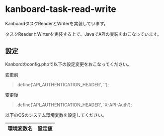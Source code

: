 # kanboard-task-read-write
KanboardタスクReaderとWriterを実装しています。

タスクReaderとWirterを実装する上で、JavaでAPIの実装をおこなっています。

## 設定

Kanbordのconfig.phpで以下の設定変更をおこなってください。

変更前
> define('API_AUTHENTICATION_HEADER', '');

変更後
> define('API_AUTHENTICATION_HEADER', 'X-API-Auth');

以下のOSのシステム環境変数を設定してください。

|環境変数名|設定値|
|:---------|------|
